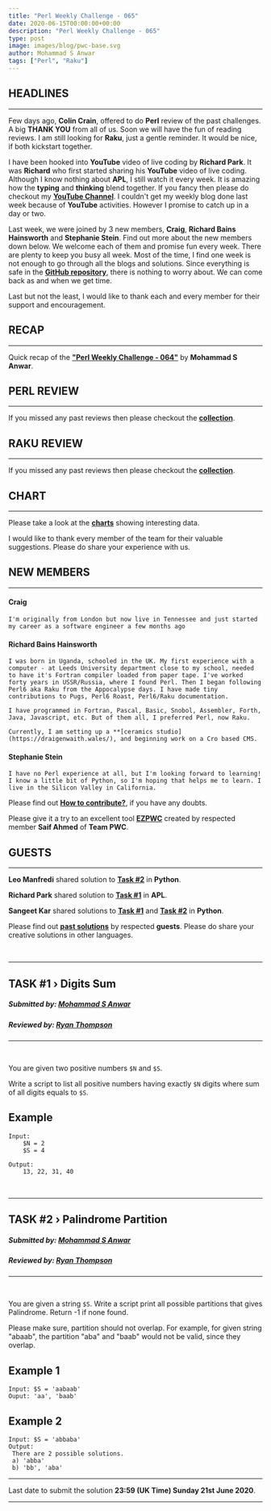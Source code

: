 ```yaml
---
title: "Perl Weekly Challenge - 065"
date: 2020-06-15T00:00:00+00:00
description: "Perl Weekly Challenge - 065"
type: post
image: images/blog/pwc-base.svg
author: Mohammad S Anwar
tags: ["Perl", "Raku"]
---
```


## HEADLINES

***

Few days ago, **Colin Crain**, offered to do **Perl** review of the past challenges. A big **THANK YOU** from all of us. Soon we will have the fun of reading reviews. I am still looking for **Raku**, just a gentle reminder. It would be nice, if both kickstart together.

I have been hooked into **YouTube** video of live coding by **Richard Park**. It was **Richard** who first started sharing his **YouTube** video of live coding. Although I know nothing about **APL**, I still watch it every week. It is amazing how the **typing** and **thinking** blend together. If you fancy then please do checkout my **[YouTube Channel](https://www.youtube.com/channel/UCT91RkThBWByo1NL_M8R8Ig)**. I couldn't get my weekly blog done last week because of **YouTube** activities. However I promise to catch up in a day or two.

Last week, we were joined by 3 new members, **Craig**, **Richard Bains Hainsworth** and **Stephanie Stein**. Find out more about the new members down below. We welcome each of them and promise fun every week. There are plenty to keep you busy all week. Most of the time, I find one week is not enough to go through all the blogs and solutions. Since everything is safe in the **[GitHub repository](https://github.com/manwar/perlweeklychallenge-club)**, there is nothing to worry about. We can come back as and when we get time.

Last but not the least, I would like to thank each and every member for their support and encouragement.

## RECAP

***

Quick recap of the [**"Perl Weekly Challenge - 064"**](/blog/recap-challenge-064) by **Mohammad S Anwar**.

## PERL REVIEW

***

If you missed any past reviews then please checkout the [**collection**](/p5-reviews).

## RAKU REVIEW

***

If you missed any past reviews then please checkout the [**collection**](/p6-reviews).

## CHART

***

Please take a look at the [**charts**](/chart) showing interesting data.

I would like to thank every member of the team for their valuable suggestions. Please do share your experience with us.

## NEW MEMBERS

***

#### **Craig**

    I'm originally from London but now live in Tennessee and just started my career as a software engineer a few months ago

#### **Richard Bains Hainsworth**

    I was born in Uganda, schooled in the UK. My first experience with a computer - at Leeds University department close to my school, needed to have it's Fortran compiler loaded from paper tape. I've worked forty years in USSR/Russia, where I found Perl. Then I began following Perl6 aka Raku from the Appocalypse days. I have made tiny contributions to Pugs, Perl6 Roast, Perl6/Raku documentation.

    I have programmed in Fortran, Pascal, Basic, Snobol, Assembler, Forth, Java, Javascript, etc. But of them all, I preferred Perl, now Raku.

    Currently, I am setting up a **[ceramics studio](https://draigenwaith.wales/), and beginning work on a Cro based CMS.

#### **Stephanie Stein**

    I have no Perl experience at all, but I'm looking forward to learning! I know a little bit of Python, so I'm hoping that helps me to learn. I live in the Silicon Valley in California.

Please find out [**How to contribute?**](/blog/how-to-contribute), if you have any doubts.

Please give it a try to an excellent tool [**EZPWC**](https://github.com/saiftynet/EZPWC) created by respected member **Saif Ahmed** of **Team PWC**.

## GUESTS

***

**Leo Manfredi** shared solution to [**Task #2**](https://github.com/manwar/perlweeklychallenge-club/blob/master/challenge-064/manfredi/python/ch-2.py) in **Python**.

**Richard Park** shared solution to [**Task #1**](https://github.com/manwar/perlweeklychallenge-club/blob/master/challenge-063/richard-park/apl/ch-1.aplf) in **APL**.

**Sangeet Kar** shared solutions to [**Task #1**](https://github.com/manwar/perlweeklychallenge-club/blob/master/challenge-064/sangeet-kar/python/ch-1.py) and [**Task #2**](https://github.com/manwar/perlweeklychallenge-club/blob/master/challenge-064/sangeet-kar/python/ch-2.py) in **Python**.

Please find out [**past solutions**](/blog/guest-contribution) by respected **guests**. Please do share your creative solutions in other languages.

<br>

***

## TASK #1 › Digits Sum
##### **Submitted by:** [Mohammad S Anwar](http://www.manwar.org)
##### **Reviewed by:** [Ryan Thompson](https://ry.ca)

***
<br>

You are given two positive numbers `$N` and `$S`.

Write a script to list all positive numbers having exactly `$N` digits where sum of all digits equals to `$S`.

## Example

    Input:
        $N = 2
        $S = 4

    Output:
        13, 22, 31, 40

<br>

***

## TASK #2 › Palindrome Partition
##### **Submitted by:** [Mohammad S Anwar](http://www.manwar.org)
##### **Reviewed by:** [Ryan Thompson](https://ry.ca)

***
<br>

You are given a string `$S`. Write a script print all possible partitions that gives Palindrome. Return -1 if none found.

Please make sure, partition should not overlap. For example, for given string "abaab", the partition "aba" and "baab" would not be valid, since they overlap.

## Example 1

    Input: $S = 'aabaab'
    Ouput: 'aa', 'baab'

## Example 2

    Input: $S = 'abbaba'
    Output:
     There are 2 possible solutions.
     a) 'abba'
     b) 'bb', 'aba'

***

Last date to submit the solution **23:59 (UK Time) Sunday 21st June 2020**.

***
